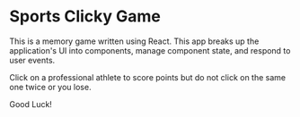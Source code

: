 # Sports Clicky Game

This is a memory game written using React. This app breaks up the application's UI into components, manage component state, and respond to user events.

Click on a professional athlete to score points but do not click on the same one twice or you lose.

Good Luck!


